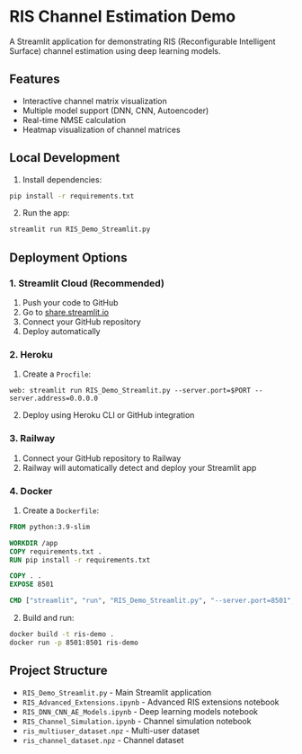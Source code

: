# RIS Channel Estimation Demo

A Streamlit application for demonstrating RIS (Reconfigurable Intelligent Surface) channel estimation using deep learning models.

## Features

- Interactive channel matrix visualization
- Multiple model support (DNN, CNN, Autoencoder)
- Real-time NMSE calculation
- Heatmap visualization of channel matrices

## Local Development

1. Install dependencies:
```bash
pip install -r requirements.txt
```

2. Run the app:
```bash
streamlit run RIS_Demo_Streamlit.py
```

## Deployment Options

### 1. Streamlit Cloud (Recommended)

1. Push your code to GitHub
2. Go to [share.streamlit.io](https://share.streamlit.io)
3. Connect your GitHub repository
4. Deploy automatically

### 2. Heroku

1. Create a `Procfile`:
```
web: streamlit run RIS_Demo_Streamlit.py --server.port=$PORT --server.address=0.0.0.0
```

2. Deploy using Heroku CLI or GitHub integration

### 3. Railway

1. Connect your GitHub repository to Railway
2. Railway will automatically detect and deploy your Streamlit app

### 4. Docker

1. Create a `Dockerfile`:
```dockerfile
FROM python:3.9-slim

WORKDIR /app
COPY requirements.txt .
RUN pip install -r requirements.txt

COPY . .
EXPOSE 8501

CMD ["streamlit", "run", "RIS_Demo_Streamlit.py", "--server.port=8501", "--server.address=0.0.0.0"]
```

2. Build and run:
```bash
docker build -t ris-demo .
docker run -p 8501:8501 ris-demo
```

## Project Structure

- `RIS_Demo_Streamlit.py` - Main Streamlit application
- `RIS_Advanced_Extensions.ipynb` - Advanced RIS extensions notebook
- `RIS_DNN_CNN_AE_Models.ipynb` - Deep learning models notebook
- `RIS_Channel_Simulation.ipynb` - Channel simulation notebook
- `ris_multiuser_dataset.npz` - Multi-user dataset
- `ris_channel_dataset.npz` - Channel dataset 